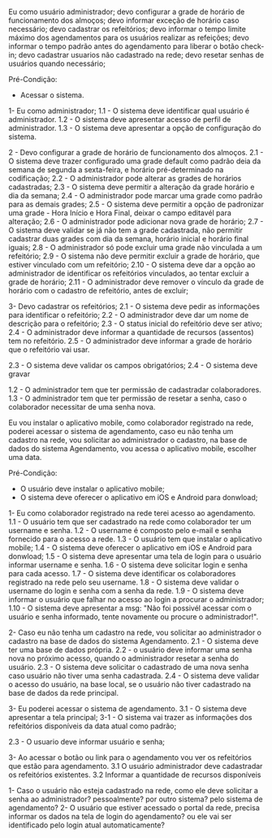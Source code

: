 Eu como usuário administrador;
devo configurar a grade de horário de funcionamento dos almoços;
devo informar exceção de horário caso necessário;
devo cadastrar os refeitórios;
devo informar o tempo limite máximo dos agendamentos para os usuários realizar as refeições;
devo informar o tempo padrão antes do agendamento para liberar o botão check-in;
devo cadastrar usuarios não cadastrado na rede;
devo resetar senhas de usuários quando necessário;

Pré-Condição:
- Acessar o sistema.

1- Eu como administrador;
1.1 - O sistema deve identificar qual usuário é administrador.
1.2 - O sistema deve apresentar acesso de perfil de administrador.
1.3 - O sistema deve apresentar a opção de configuração do sistema.

2 - Devo configurar a grade de horário de funcionamento dos almoços.
2.1 - O sistema deve trazer configurado uma grade default como padrão deia da semana de segunda a sexta-feira, e horário pré-determinado na codificação;
2.2 - O administrador pode alterar as grades de horários cadastradas;
2.3 - O sistema deve permitir a alteração da grade horário e dia da semana;
2.4 - O administrador pode marcar uma grade como padrão para as demais grades;
2.5 - O sistema deve permitir a opção de padronizar uma grade - Hora Início e Hora Final, deixar o campo editavél para alteração;
2.6 - O administrador pode adicionar nova grade de horário;
2.7 - O sistema deve validar se já não tem a grade cadastrada, não permitir cadastrar duas grades com dia da semana, horário inicial e horário final iguais;
2.8 - O administrador só pode excluir uma grade não vinculada a um refeitório;
2.9 - O sistema não deve permitir excluir a grade de horário, que estiver vinculado com um refeitório;
2.10 - O sistema deve dar a opção ao administrador de identificar os refeitórios vinculados, ao tentar excluir a grade de horário;
2.11 - O administrador deve remover o vínculo da grade de horário com o cadastro de refeitório, antes de excluir;


3- Devo cadastrar os refeitórios;
2.1 - O sistema deve pedir as informações para identificar o refeitório;
2.2 - O administrador deve dar um nome de descrição para o refeitório;
2.3 - O status inicial do refeitório deve ser ativo;
2.4 - O administrador deve informar a quantidade de recursos (assentos) tem no refeitório.
2.5 - O administrador deve informar a grade de horário que o refeitório vai usar.


2.3 - O sistema deve validar os campos obrigatórios;
2.4 - O sistema deve gravar 


1.2 - O administrador tem que ter permissão de cadastradar colaboradores.
1.3 - O administrador tem que ter permissão de resetar a senha, caso o colaborador necessitar de uma senha nova.



Eu vou instalar o aplicativo mobile, 
como colaborador registrado na rede, 
poderei acessar o sistema de agendamento,
caso eu não tenha um cadastro na rede, vou solicitar ao administrador o cadastro,
na base de dados do sistema Agendamento, 
vou acessa o aplicativo mobile, escolher uma data.



Pré-Condição:
- O usuário deve instalar o aplicativo mobile;
- O sistema deve oferecer o aplicativo em iOS e Android para donwload;

1- Eu como colaborador registrado na rede terei acesso ao agendamento.
1.1 - O usuário tem que ser cadastrado na rede como colaborador ter um username e senha.
1.2 - O username é composto pelo e-mail e senha fornecido para o acesso a rede.
1.3 - O usuário tem que instalar o aplicativo mobile;
1.4 - O sistema deve oferecer o aplicativo em iOS e Android para donwload;
1.5 - O sistema deve apresentar uma tela de login para o usuário informar username e senha.
1.6 - O sistema deve solicitar login e senha para cada acesso. 
1.7 - O sistema deve identificar os colaboradores registrado na rede pelo seu username.
1.8 - O sistema deve validar o username do login e senha com a senha da rede.
1.9 - O sistema deve informar o usuário que falhar no acesso ao login a procurar o administrador;
1.10 - O sistema deve apresentar a msg: "Não foi possivél acessar com o usuário e senha informado, tente novamente ou procure o administrador!".

2- Caso eu não tenha um cadastro na rede, vou solicitar ao administrador o cadastro na base de dados do sistema Agendamento.
2.1 - O sistema deve ter uma base de dados própria.
2.2 - o usuário deve informar uma senha nova no próximo acesso, quando o administrador resetar a senha do usuário.
2.3 - O sistema deve solicitar o cadastrado de uma nova senha caso usuário não tiver uma senha cadastrada.
2.4 - O sistema deve validar o acesso do usuário, na base local, se o usuário não tiver cadastrado na base de dados da rede principal.
 
3- Eu poderei acessar o sistema de agendamento.
3.1 - O sistema deve apresentar a tela principal;
3-1 - O sistema vai trazer as informações dos refeitórios disponíveis da data atual como padrão;

2.3 - O usuario deve informar usuário e senha;

3- Ao acessar o botão ou link para o agendamento vou ver os refeitórios que estão  para agendamento.
3.1 O usuário administrador deve cadastradar os refeitórios existentes.
3.2 Informar a quantidade de recursos disponíveis 
 
 
 1- Caso o usuário não esteja cadastrado na rede, como ele deve solicitar a senha ao administrador? pessoalmente? por outro sistema? pelo sistema de agendamento?
 2- O usuário que estiver acessado o portal da rede, precisa informar os dados na tela de login do agendamento? ou ele vai ser identificado pelo login atual automaticamente?
